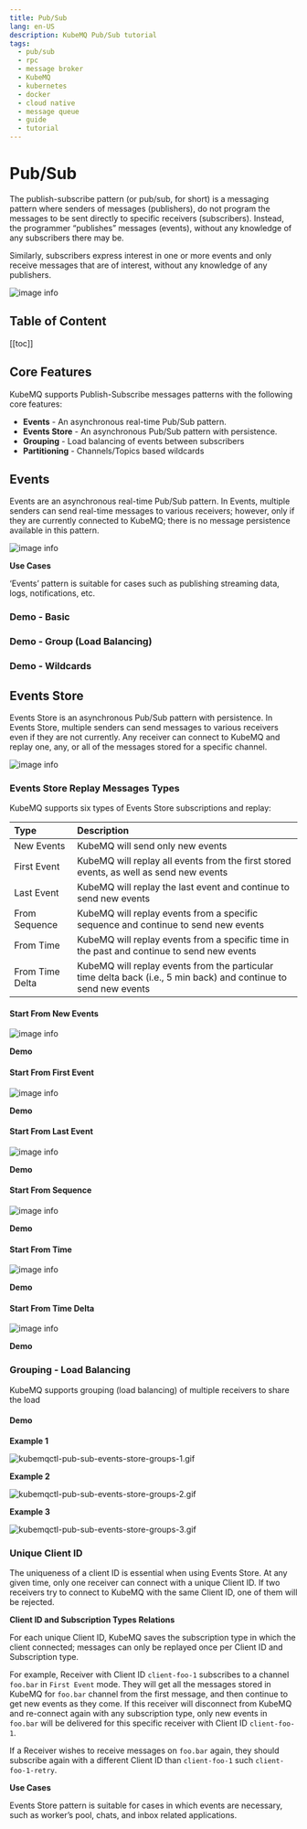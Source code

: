 ```yaml
---
title: Pub/Sub
lang: en-US
description: KubeMQ Pub/Sub tutorial
tags:
  - pub/sub
  - rpc
  - message broker
  - KubeMQ
  - kubernetes
  - docker
  - cloud native
  - message queue
  - guide
  - tutorial
---
```


# Pub/Sub

The publish-subscribe pattern \(or pub/sub, for short\) is a messaging pattern where senders of messages \(publishers\), do not program the messages to be sent directly to specific receivers \(subscribers\). Instead, the programmer “publishes” messages \(events\), without any knowledge of any subscribers there may be.

Similarly, subscribers express interest in one or more events and only receive messages that are of interest, without any knowledge of any publishers.

![image info](https://github.com/kubemq-io/gitbook-docs/tree/350be2e95d91efd8d8c2e882bbe7d0f0278630f5/learn/images/pubsub.png)

## Table of Content

\[\[toc\]\]

## Core Features

KubeMQ supports Publish-Subscribe messages patterns with the following core features:

* **Events** - An asynchronous real-time Pub/Sub pattern.
* **Events Store** - An asynchronous Pub/Sub pattern with persistence.
* **Grouping** - Load balancing of events between subscribers
* **Partitioning** - Channels/Topics based wildcards

## Events

Events are an asynchronous real-time Pub/Sub pattern. In Events, multiple senders can send real-time messages to various receivers; however, only if they are currently connected to KubeMQ; there is no message persistence available in this pattern.

![image info](https://github.com/kubemq-io/gitbook-docs/tree/350be2e95d91efd8d8c2e882bbe7d0f0278630f5/learn/images/event.png)

**Use Cases**

‘Events’ pattern is suitable for cases such as publishing streaming data, logs, notifications, etc.

### Demo - Basic

### Demo - Group \(Load Balancing\)

### Demo - Wildcards

## Events Store

Events Store is an asynchronous Pub/Sub pattern with persistence. In Events Store, multiple senders can send messages to various receivers even if they are not currently. Any receiver can connect to KubeMQ and replay one, any, or all of the messages stored for a specific channel.

![image info](https://github.com/kubemq-io/gitbook-docs/tree/350be2e95d91efd8d8c2e882bbe7d0f0278630f5/learn/images/event-store.png)

### Events Store Replay Messages Types

KubeMQ supports six types of Events Store subscriptions and replay:

| Type | Description |
| :--- | :--- |
| New Events | KubeMQ will send only new events |
| First Event | KubeMQ will replay all events from the first stored events, as well as send new events |
| Last Event | KubeMQ will replay the last event and continue to send new events |
| From Sequence | KubeMQ will replay events from a specific sequence and continue to send new events |
| From Time | KubeMQ will replay events from a specific time in the past and continue to send new events |
| From Time Delta | KubeMQ will replay events from the particular time delta back \(i.e., 5 min back\) and continue to send new events |

#### Start From New Events

![image info](https://github.com/kubemq-io/gitbook-docs/tree/350be2e95d91efd8d8c2e882bbe7d0f0278630f5/learn/images/event-store-from-new.png)

**Demo**

#### Start From First Event

![image info](https://github.com/kubemq-io/gitbook-docs/tree/350be2e95d91efd8d8c2e882bbe7d0f0278630f5/learn/images/event-store-from-first.png)

**Demo**

#### Start From Last Event

![image info](https://github.com/kubemq-io/gitbook-docs/tree/350be2e95d91efd8d8c2e882bbe7d0f0278630f5/learn/images/event-store-from-last.png)

**Demo**

#### Start From Sequence

![image info](https://github.com/kubemq-io/gitbook-docs/tree/350be2e95d91efd8d8c2e882bbe7d0f0278630f5/learn/images/event-store-from-seq.png)

**Demo**

#### Start From Time

![image info](https://github.com/kubemq-io/gitbook-docs/tree/350be2e95d91efd8d8c2e882bbe7d0f0278630f5/learn/images/event-store-from-time.png)

**Demo**

#### Start From Time Delta

![image info](https://github.com/kubemq-io/gitbook-docs/tree/350be2e95d91efd8d8c2e882bbe7d0f0278630f5/learn/images/event-store-from-time-delta.png)

**Demo**

### Grouping - Load Balancing

KubeMQ supports grouping \(load balancing\) of multiple receivers to share the load

#### Demo

**Example 1**

![kubemqctl-pub-sub-events-store-groups-1.gif](https://github.com/kubemq-io/gitbook-docs/tree/350be2e95d91efd8d8c2e882bbe7d0f0278630f5/learn/demo/kubemqctl-pub-sub-events-store-groups-1.gif)

**Example 2**

![kubemqctl-pub-sub-events-store-groups-2.gif](https://github.com/kubemq-io/gitbook-docs/tree/350be2e95d91efd8d8c2e882bbe7d0f0278630f5/learn/demo/kubemqctl-pub-sub-events-store-groups-2.gif)

**Example 3**

![kubemqctl-pub-sub-events-store-groups-3.gif](https://github.com/kubemq-io/gitbook-docs/tree/350be2e95d91efd8d8c2e882bbe7d0f0278630f5/learn/demo/kubemqctl-pub-sub-events-store-groups-3.gif)

### Unique Client ID

The uniqueness of a client ID is essential when using Events Store. At any given time, only one receiver can connect with a unique Client ID. If two receivers try to connect to KubeMQ with the same Client ID, one of them will be rejected.

**Client ID and Subscription Types Relations**

For each unique Client ID, KubeMQ saves the subscription type in which the client connected; messages can only be replayed once per Client ID and Subscription type.

For example, Receiver with Client ID `client-foo-1` subscribes to a channel `foo.bar` in `First Event` mode. They will get all the messages stored in KubeMQ for `foo.bar` channel from the first message, and then continue to get new events as they come. If this receiver will disconnect from KubeMQ and re-connect again with any subscription type, only new events in `foo.bar` will be delivered for this specific receiver with Client ID `client-foo-1`.

If a Receiver wishes to receive messages on `foo.bar` again, they should subscribe again with a different Client ID than `client-foo-1` such `client-foo-1-retry`.

**Use Cases**

Events Store pattern is suitable for cases in which events are necessary, such as worker’s pool, chats, and inbox related applications.

